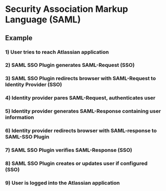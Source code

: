# Security Association Markup Language (SAML)

## Example

### 1) User tries to reach Atlassian application

### 2) SAML SSO Plugin generates SAML-Request (SSO)

### 3) SAML SSO Plugin redirects browser with SAML-Request to Identity Provider (SSO)

### 4) Identity provider pares SAML-Request, authenticates user 

### 5) Identity provider generates SAML-Response containing user information

### 6) Identity provider redirects browser with SAML-response to SAML-SSO Plugin

### 7) SAML SSO Plugin verifies SAML-Response (SSO)

### 8) SAML SSO Plugin creates or updates user if configured (SSO)

### 9) User is logged into the Atlassian application
